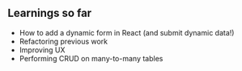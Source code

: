 

## Learnings so far 
- How to add a dynamic form in React (and submit dynamic data!)
- Refactoring previous work
- Improving UX 
- Performing CRUD on many-to-many tables 